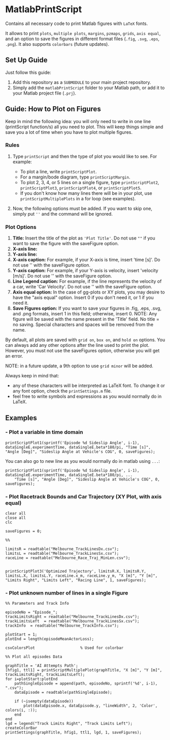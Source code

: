 # MatlabPrintScript

Contains all necessary code to print Matlab figures with `LaTeX` fonts.

It allows to print `plots`, `multiple plots`, `margins`, `pzmaps`, `grids`, `axis equal`, and an option to save the figures in different format files (`.fig`, `.svg`, `.eps`, `.png`). It also supports `colorbars` (future updates).

## Set Up Guide

Just follow this guide:

1. Add this repository as a `SUBMODULE` to your main project repository.
2. Simply add the `matlabPrintScript` folder to your Matlab path, or add it to your Matlab project file (`.prj`).

## Guide: How to Plot on Figures

Keep in mind the following idea: you will only need to write in one line (printScript function/s) all you need to plot. This will keep things simple and save you a lot of time when you have to plot multiple figures.

### Rules

1. Type `printScript` and then the type of plot you would like to see. For example:
    - To plot a line, write `printScriptPlot`.
    - For a margin/bode diagram, type `printScriptMargin`.
    - To plot 2, 3, 4, or 5 lines on a single figure, type `printScriptPlot2`, `printScriptPlot3`, `printScriptPlot4`, or `printScriptPlot5`.
    - If you don't know how many lines there will be in your plot, use `printScriptMultiplePlots` in a for loop (see examples).

2. Now, the following options must be added. If you want to skip one, simply put `''` and the command will be ignored.

### Plot Options

1. **Title:** Insert the title of the plot as `'Plot Title'`. Do not use `""` if you want to save the figure with the saveFigure option.
2. **X-axis line:** 
3. **Y-axis line:** 
4. **X-axis caption:** For example, if your X-axis is time, insert 'time [s]'. Do not use '' with the saveFigure option.
5. **Y-axis caption:** For example, if your Y-axis is velocity, insert 'velocity [m/s]'. Do not use '' with the saveFigure option.
6. **Line Legend caption:** For example, if the line represents the velocity of a car, write 'Car Velocity'. Do not use '' with the saveFigure option.
7. **Axis equal option:** In the case of gg-plots or XY plots, you may desire to have the "axis equal" option. Insert 0 if you don't need it, or 1 if you need it.
8. **Save Figures option:** If you want to save your figures in .fig, .eps, .svg, and .png formats, insert 1 in this field; otherwise, insert 0. NOTE: Any figure will be saved with the name present in the 'Title' field. No title = no saving. Special characters and spaces will be removed from the name.

By default, all plots are saved with `grid on`, `box on`, and `hold on` options. You can always add any other options after the line used to print the plot. However, you must not use the saveFigures option, otherwise you will get an error.

NOTE: in a future update, a 9th option to use `grid minor` will be added.

Always keep in mind that:
- any of these characters will be interpreted as LaTeX font. To change it or any font option, check the `printSettings.m` file.
- feel free to write symbols and expressions as you would normally do in LaTeX.

## Examples

### - Plot a variable in time domain

```
printScriptPlot1(sprintf('Episode %d Sideslip Angle', i-1), dataSingleE.experimentTime, dataSingleE.beta*180/pi, "Time [s]", "Angle [Deg]", "Sideslip Angle at Vehicle's COG", 0, saveFigures);
```

You can also go to new line as you would normally do in matlab using `...`:

```
printScriptPlot1(sprintf('Episode %d Sideslip Angle', i-1), dataSingleE.experimentTime, dataSingleE.beta*180/pi, ...
	"Time [s]", "Angle [Deg]", "Sideslip Angle at Vehicle's COG", 0, saveFigures);
```


### - Plot Racetrack Bounds and Car Trajectory (XY Plot, with axis equal)

```
clear all
close all
clc

saveFigures = 0;

%%

limitsR = readtable("Melbourne_TrackLinesDx.csv");
limitsL = readtable("Melbourne_TrackLinesSx.csv");
raceLine = readtable("Melbourne_Race_Traj_MinLen.csv");


printScriptPlot3('Optimized Trajectory', limitsR.X, limitsR.Y, limitsL.X, limitsL.Y, raceLine.x_m, raceLine.y_m, "X [m]", "Y [m]", "Limits Right", "Limits Left", "Racing Line", 1, saveFigures);
```


### - Plot unknown number of lines in a single Figure

```
%% Parameters and Track Info

episodeNo = "Episode_";
trackLimitsRight = readtable("Melbourne_TrackLinesDx.csv");
trackLimitsLeft  = readtable("Melbourne_TrackLinesSx.csv");
trackInfo  = readtable("Melbourne_TrackInfo.csv");

plotStart = 1;
plotEnd = length(episodeMeanActorLoss);

csvColorsPlot                    % Used for colorbar

%% Plot all episodes Data

graphTitle = 'AI Attempts Path';
[hfig1, ttl1] = printScriptMultiplePlot(graphTitle, "X [m]", "Y [m]", trackLimitsRight, trackLimitsLeft);
for i=plotStart:plotEnd
	pathSingleEpisode = append(path, episodeNo, sprintf('%d', i-1), ".csv");
	dataEpisode = readtable(pathSingleEpisode);
	
	if (~isempty(dataEpisode))
		plot(dataEpisode.x, dataEpisode.y, "lineWidth", 2, 'Color', colors(i, :));
	end
end
lgd = legend("Track Limits Right", "Track Limits Left");
createColorBar
printSettings(graphTitle, hfig1, ttl1, lgd, 1, saveFigures);
```



